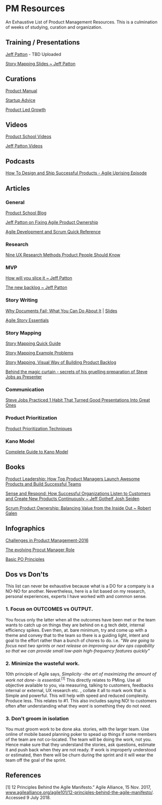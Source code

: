 # PM Resources
An Exhaustive List of Product Management Resources. This is a culmination of weeks of studying, curation and organization.

## Training / Presentations
[Jeff Patton](https://jpattonassociates.com/) - TBD Uploaded

[Story Mapping Slides ~ Jeff Patton](https://jpattonassociates.com/storymappingslides/)

## Curations

[Product Manual](https://www.productmanual.co/)

[Startup Advice](https://startupadvice.xyz/)

[Product Led Growth](https://www.productled.org/)

## Videos

[Product School Videos](https://www.facebook.com/productschool/videos/)

[Jeff Patton Videos](https://jpattonassociates.com/category/videos/)

## Podcasts
[How To Design and Ship Successful Products - Agile Uprising Episode](https://jpattonassociates.com/how-to-design-and-ship-successful-products/)

## Articles

### General
[Product School Blog](https://www.productschool.com/blog/)

[Jeff Patton on Fixing Agile Product Ownership](https://www.infoq.com/news/2018/03/patton-product-management)

[Agile Development and Scrum Quick Reference](https://www.dropbox.com/s/ed5ugafsi1qecj7/agile_11x17.pdf?dl=0)

### Research
[Nine UX Research Methods Product People Should Know](https://uxstudioteam.com/ux-blog/ux-research-methods/?utm_source=Social&utm_medium=referral&utm_campaign=ownsocial)

### MVP
[How will you slice it ~ Jeff Patton](https://jpattonassociates.com/wp-content/uploads/2015/01/how_you_slice_it.pdf)

[The new backlog ~ Jeff Patton](https://jpattonassociates.com/the-new-backlog/)

### Story Writing
[Why Documents Fail; What You Can Do About It](https://jpattonassociates.com/documents-fail-can/) | [Slides](https://www.youtube.com/watch?v=a--xbF_WGyM)

[Agile Story Essentials](https://jpattonassociates.com/wp-content/uploads/2015/03/story_essentials_quickref.pdf)

### Story Mapping

[Story Mapping Quick Guide](https://jpattonassociates.com/wp-content/uploads/2015/03/story_mapping.pdf)

[Story Mapping Example Problems](https://jpattonassociates.com/story-mapping-example-problems/#more-1476)

[Story Mapping, Visual Way of Building Product Backlog](https://www.thoughtworks.com/insights/blog/story-mapping-visual-way-building-product-backlog)

[Behind the magic curtain - secrets of his gruelling preparation of Steve Jobs as Presenter](https://www.theguardian.com/technology/2006/jan/05/newmedia.media1)

### Communication

[Steve Jobs Practiced 1 Habit That Turned Good Presentations Into Great Ones](https://www.inc.com/carmine-gallo/steve-jobs-practiced-1-habit-that-turned-good-presentations-into-great-ones.html)

### Product Prioritization

[Product Prioritization Techniques](https://foldingburritos.com/product-prioritization-techniques/)

### Kano Model
[Complete Guide to Kano Model](https://foldingburritos.com/kano-model/)

## Books
[Product Leadership: How Top Product Managers Launch Awesome Products and Build Successful Teams](https://www.amazon.com/gp/product/1491960604/ref=ox_sc_act_title_3?smid=ATVPDKIKX0DER&psc=1)

[Sense and Respond: How Successful Organizations Listen to Customers and Create New Products Continuously ~  Jeff Gothelf Josh Seiden](https://www.amazon.com/Sense-Respond-Successful-Organizations-Continuously/dp/1633691888/ref=sr_1_1?s=books&ie=UTF8&qid=1531005065&sr=1-1&keywords=sense+and+respond)

[Scrum Product Ownership: Balancing Value from the Inside Out ~ Robert Galen](https://www.amazon.com/Scrum-Product-Ownership-Balancing-Inside/dp/0988502623/ref=sr_1_1?s=books&ie=UTF8&qid=1531005500&sr=1-1&keywords=scrum+product+ownership+balancing+value+from+the+inside+out)

## Infographics

[Challenges in Product Management-2016](https://29cja5sshw9cd2hej34fi12j-wpengine.netdna-ssl.com/wp-content/media/product-management-infographic-challenges-people-process-profit-2448x130-.png)

[The evolving Procut Manager Role](https://cdn-images-1.medium.com/max/1304/1*Mp9wqK1dQ3Ju7g9oLlX5kQ.png)

[Basic PO Principles](https://cdn-images-1.medium.com/max/2000/1*Z-S_WI4MwP1HIqJDcNuYNQ.png)


## Dos vs Don'ts

This list can never be exhaustive because what is a DO for a company is a NO-NO for another. Nevertheless, here is a list based on my research, personal experiences, experts I have worked with and common sense. 

### 1. Focus on OUTCOMES vs OUTPUT. 
You focus only the latter when all the outcomes have been met or the team wants to catch up on things they are behind on e.g tech debt, internal efficiency spikes. Even then, at. bare minimum, try and come up with a theme and convey that to the team so there is a guiding light, intent and goal to the effort rather than a bunch of chores to do. i.e. _"We are going to focus next two sprints or next release on improving our dev ops capability so that we can provide small low-pain high-frequency features quickly"_

### 2. Minimize the wasteful work.
10th principle of Agile says, _Simplicity -the art of maximizing the amount of work not done- is essential_.<sup>[1]</sup>
This directly relates to PMing. Use all objective available to you, via measuring, talking to customers, feedbacks internal or external, UX research etc. , collate it all to mark work that is Simple and powerful. This will help with speed and reduced complexity. Produce less. This relates to #1. This also includes saying NO! to customers often after understanding what they _want_ is something they do not _need_.

### 3. Don't groom in isolation
You must groom work to be done aka. stories, with the larger team. Use online of mobile based planning poker to spead up things if some members of the team are not co-located. The team will be doing the work, not you. Hence make sure that they understand the stories, ask questions, estimate it and push back when they are not ready. If work is improperly understood or estimated, then there will be churn during the sprint and it will wear the team off the goal of the sprint.

## References
[1] 12 Principles Behind the Agile Manifesto.” Agile Alliance, 15 Nov. 2017, www.agilealliance.org/agile101/12-principles-behind-the-agile-manifesto/. Accessed 9 July 2018.
